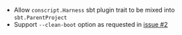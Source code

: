 * Allow `conscript.Harness` sbt plugin trait to be mixed into
  `sbt.ParentProject`
* Support `--clean-boot` option as requested in [issue #2][i2]

[i2]: https://github.com/n8han/conscript/issues#issue/2
